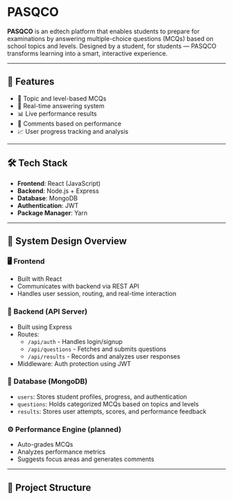 # PASQCO

**PASQCO** is an edtech platform that enables students to prepare for examinations by answering multiple-choice questions (MCQs) based on school topics and levels. Designed by a student, for students — PASQCO transforms learning into a smart, interactive experience.

---

## 🚀 Features

- 🎯 Topic and level-based MCQs
- 🧠 Real-time answering system
- 📊 Live performance results
- 💬 Comments based on performance
- 📈 User progress tracking and analysis

---

## 🛠 Tech Stack

- **Frontend**: React (JavaScript)
- **Backend**: Node.js + Express
- **Database**: MongoDB
- **Authentication**: JWT
- **Package Manager**: Yarn

---

## 🧪 System Design Overview

### 🖥️ Frontend

- Built with React
- Communicates with backend via REST API
- Handles user session, routing, and real-time interaction

### 🧳 Backend (API Server)

- Built using Express
- Routes:
  - `/api/auth` - Handles login/signup
  - `/api/questions` - Fetches and submits questions
  - `/api/results` - Records and analyzes user responses
- Middleware: Auth protection using JWT

### 💾 Database (MongoDB)

- `users`: Stores student profiles, progress, and authentication
- `questions`: Holds categorized MCQs based on topics and levels
- `results`: Stores user attempts, scores, and performance feedback

### ⚙️ Performance Engine (planned)

- Auto-grades MCQs
- Analyzes performance metrics
- Suggests focus areas and generates comments

---

## 📂 Project Structure
